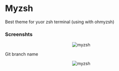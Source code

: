 # Myzsh

Best theme for yuor zsh terminal (using with ohmyzsh)

### Screenshts 

<p align="center"> <img alt="myzsh" src="https://raw.githubusercontent.com/jakbin/myzsh/main/screenshots/2021-06-21_13-58.png"> </p>

Git branch name

<p align="center"> <img alt="myzsh" src="https://raw.githubusercontent.com/jakbin/myzsh/main/screenshots/2021-06-21_14-02.png"> </p>
